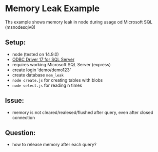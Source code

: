 # Memory Leak Example

Ths example shows memory leak in node during usage od Microsoft SQL (msnodesqlv8)

## Setup:

- node (tested on 14.9.0)
- [ODBC Driver 17 for SQL Server](https://www.microsoft.com/en-us/download/details.aspx?id=56567)
- requires working Microsoft SQL Server (express)
- create login 'demo/demo123'
- create database `mem_leak`
- `node create.js` for creating tables with blobs
- `node select.js` for reading n times

## Issue:

- memory is not cleared/realesed/flushed after query, even after closed connection

## Question:

- how to release memory after each query?
